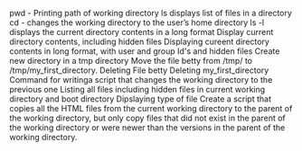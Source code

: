 pwd - Printing path of working directory
 ls displays list of files in a directory
cd - changes the working directory to the user’s home directory
ls -l displays the current directory contents in a long format
Display current directory contents, including hidden files
Displaying cureent directory contents in long format, with user and group Id's and hidden files
Create new directory in a tmp directory
Move the file betty from /tmp/ to /tmp/my_first_directory.
Deleting File betty
Deleting my_first_directory
Command for writinga script that changes the working directory to the previous one
 Listing all files including hidden files in current working directory and boot directory
Dipslaying type of file
Create a script that copies all the HTML files from the current working directory to the parent of the working directory, but only copy files that did not exist in the parent of the working directory or were newer than the versions in the parent of the working directory.
